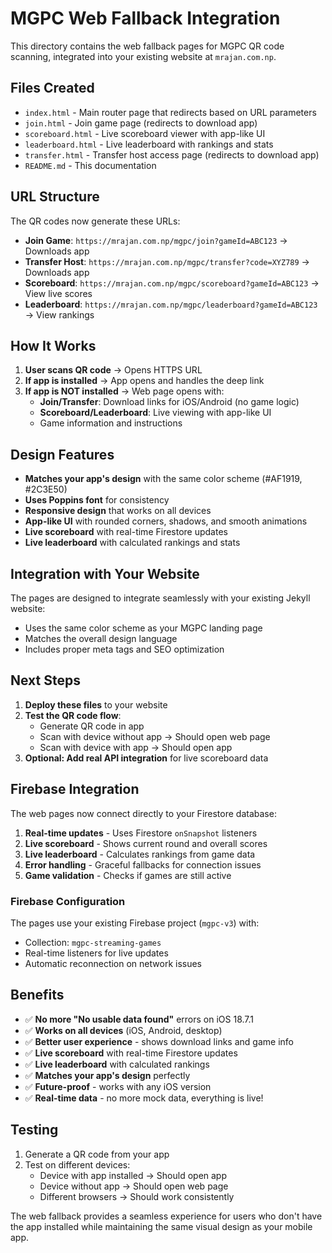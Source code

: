 # MGPC Web Fallback Integration

This directory contains the web fallback pages for MGPC QR code scanning, integrated into your existing website at `mrajan.com.np`.

## Files Created

- `index.html` - Main router page that redirects based on URL parameters
- `join.html` - Join game page (redirects to download app)
- `scoreboard.html` - Live scoreboard viewer with app-like UI
- `leaderboard.html` - Live leaderboard with rankings and stats
- `transfer.html` - Transfer host access page (redirects to download app)
- `README.md` - This documentation

## URL Structure

The QR codes now generate these URLs:
- **Join Game**: `https://mrajan.com.np/mgpc/join?gameId=ABC123` → Downloads app
- **Transfer Host**: `https://mrajan.com.np/mgpc/transfer?code=XYZ789` → Downloads app
- **Scoreboard**: `https://mrajan.com.np/mgpc/scoreboard?gameId=ABC123` → View live scores
- **Leaderboard**: `https://mrajan.com.np/mgpc/leaderboard?gameId=ABC123` → View rankings

## How It Works

1. **User scans QR code** → Opens HTTPS URL
2. **If app is installed** → App opens and handles the deep link
3. **If app is NOT installed** → Web page opens with:
   - **Join/Transfer**: Download links for iOS/Android (no game logic)
   - **Scoreboard/Leaderboard**: Live viewing with app-like UI
   - Game information and instructions

## Design Features

- **Matches your app's design** with the same color scheme (#AF1919, #2C3E50)
- **Uses Poppins font** for consistency
- **Responsive design** that works on all devices
- **App-like UI** with rounded corners, shadows, and smooth animations
- **Live scoreboard** with real-time Firestore updates
- **Live leaderboard** with calculated rankings and stats

## Integration with Your Website

The pages are designed to integrate seamlessly with your existing Jekyll website:
- Uses the same color scheme as your MGPC landing page
- Matches the overall design language
- Includes proper meta tags and SEO optimization

## Next Steps

1. **Deploy these files** to your website
2. **Test the QR code flow**:
   - Generate QR code in app
   - Scan with device without app → Should open web page
   - Scan with device with app → Should open app
3. **Optional: Add real API integration** for live scoreboard data

## Firebase Integration

The web pages now connect directly to your Firestore database:

1. **Real-time updates** - Uses Firestore `onSnapshot` listeners
2. **Live scoreboard** - Shows current round and overall scores
3. **Live leaderboard** - Calculates rankings from game data
4. **Error handling** - Graceful fallbacks for connection issues
5. **Game validation** - Checks if games are still active

### Firebase Configuration

The pages use your existing Firebase project (`mgpc-v3`) with:
- Collection: `mgpc-streaming-games`
- Real-time listeners for live updates
- Automatic reconnection on network issues

## Benefits

- ✅ **No more "No usable data found"** errors on iOS 18.7.1
- ✅ **Works on all devices** (iOS, Android, desktop)
- ✅ **Better user experience** - shows download links and game info
- ✅ **Live scoreboard** with real-time Firestore updates
- ✅ **Live leaderboard** with calculated rankings
- ✅ **Matches your app's design** perfectly
- ✅ **Future-proof** - works with any iOS version
- ✅ **Real-time data** - no more mock data, everything is live!

## Testing

1. Generate a QR code from your app
2. Test on different devices:
   - Device with app installed → Should open app
   - Device without app → Should open web page
   - Different browsers → Should work consistently

The web fallback provides a seamless experience for users who don't have the app installed while maintaining the same visual design as your mobile app.
